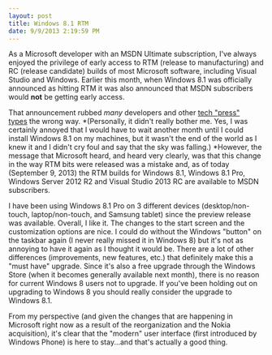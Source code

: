 ```yaml
---
layout: post
title: Windows 8.1 RTM
date: 9/9/2013 2:19:59 PM
---
```


As a Microsoft developer with an MSDN Ultimate subscription, I've always enjoyed the privilege of early access to RTM (release to manufacturing) and RC (release candidate) builds of most Microsoft software, including Visual Studio and Windows. Earlier this month, when Windows 8.1 was officially announced as hitting RTM it was also announced that MSDN subscribers would **not** be getting early access.

That announcement rubbed *many* developers and other [tech "press" types](http://geekswithblogs.net/sdorman/archive/2013/08/28/thoughts-on-microsoft-and-the-tech-ldquopressrdquo.aspx) the wrong way. *(Personally, it didn't really bother me. Yes, I was certainly annoyed that I would have to wait another month until I could install Windows 8.1 on my machines, but it wasn't the end of the world as I knew it and I didn't cry foul and say that the sky was falling.) *However, the message that Microsoft heard, and heard very clearly, was that this change in the way RTM bits were released was a mistake and, as of today (September 9, 2013) the RTM builds for Windows 8.1, Windows 8.1 Pro, Windows Server 2012 R2 and Visual Studio 2013 RC are available to MSDN subscribers.

I have been using Windows 8.1 Pro on 3 different devices (desktop/non-touch, laptop/non-touch, and Samsung tablet) since the preview release was available. Overall, I like it. The changes to the start screen and the customization options are nice. I could do without the Windows "button" on the taskbar again (I never really missed it in Windows 8) but it's not as annoying to have it again as I thought it would be. There are a lot of other differences (improvements, new features, etc.) that definitely make this a "must have" upgrade. Since it's also a free upgrade through the Windows Store (when it becomes generally available next month), there is no reason for current Windows 8 users not to upgrade. If you've been holding out on upgrading to Windows 8 you should really consider the upgrade to Windows 8.1.

From my perspective (and given the changes that are happening in Microsoft right now as a result of the reorganization and the Nokia acquisition), it's clear that the "modern" user interface (first introduced by Windows Phone) is here to stay...and that's actually a good thing.
